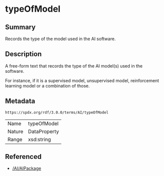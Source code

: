 <!-- Automatically generated by spec-parser v2.3.0 on 2024-07-29T18:25:30.305944+00:00 -->
<!-- SPDX-License-Identifier: Community-Spec-1.0 -->

# typeOfModel

## Summary

Records the type of the model used in the AI software.


## Description

A free-form text that records the type of the AI model(s) used in the software.

For instance, if it is a supervised model, unsupervised model, reinforcement
learning model or a combination of those.


## Metadata

`https://spdx.org/rdf/3.0.0/terms/AI/typeOfModel`


| | |
|---|---|
| Name | typeOfModel |
| Nature | DataProperty |
| Range | xsd:string |




## Referenced

- [/AI/AIPackage](../../AI/Classes/AIPackage.md)

